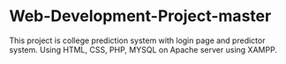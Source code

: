 # Web-Development-Project-master
This project is college prediction system with login page and predictor system. Using HTML, CSS, PHP, MYSQL on Apache server using XAMPP.
